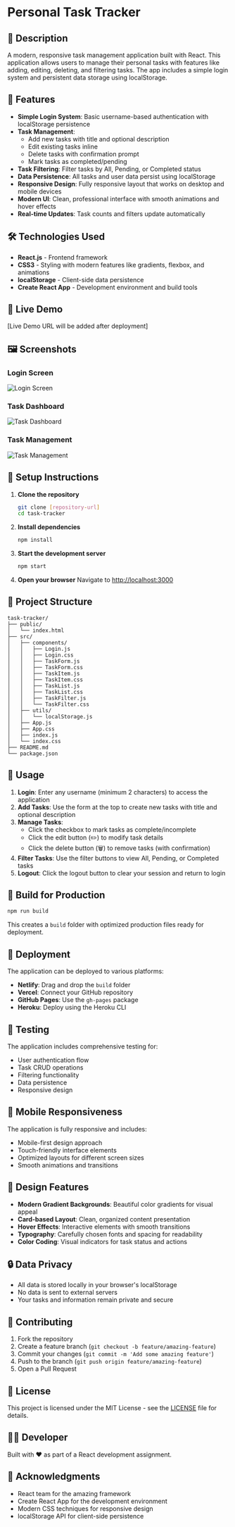 # Personal Task Tracker

## 📖 Description

A modern, responsive task management application built with React. This application allows users to manage their personal tasks with features like adding, editing, deleting, and filtering tasks. The app includes a simple login system and persistent data storage using localStorage.

## 🚀 Features

- **Simple Login System**: Basic username-based authentication with localStorage persistence
- **Task Management**: 
  - Add new tasks with title and optional description
  - Edit existing tasks inline
  - Delete tasks with confirmation prompt
  - Mark tasks as completed/pending
- **Task Filtering**: Filter tasks by All, Pending, or Completed status
- **Data Persistence**: All tasks and user data persist using localStorage
- **Responsive Design**: Fully responsive layout that works on desktop and mobile devices
- **Modern UI**: Clean, professional interface with smooth animations and hover effects
- **Real-time Updates**: Task counts and filters update automatically

## 🛠️ Technologies Used

- **React.js** - Frontend framework
- **CSS3** - Styling with modern features like gradients, flexbox, and animations
- **localStorage** - Client-side data persistence
- **Create React App** - Development environment and build tools

## 🔗 Live Demo

[Live Demo URL will be added after deployment]

## 🖼️ Screenshots

### Login Screen
![Login Screen](screenshots/login.png)

### Task Dashboard
![Task Dashboard](screenshots/dashboard.png)

### Task Management
![Task Management](screenshots/task-management.png)

## 🚀 Setup Instructions

1. **Clone the repository**
   ```bash
   git clone [repository-url]
   cd task-tracker
   ```

2. **Install dependencies**
   ```bash
   npm install
   ```

3. **Start the development server**
   ```bash
   npm start
   ```

4. **Open your browser**
   Navigate to [http://localhost:3000](http://localhost:3000)

## 📁 Project Structure

```
task-tracker/
├── public/
│   └── index.html
├── src/
│   ├── components/
│   │   ├── Login.js
│   │   ├── Login.css
│   │   ├── TaskForm.js
│   │   ├── TaskForm.css
│   │   ├── TaskItem.js
│   │   ├── TaskItem.css
│   │   ├── TaskList.js
│   │   ├── TaskList.css
│   │   ├── TaskFilter.js
│   │   └── TaskFilter.css
│   ├── utils/
│   │   └── localStorage.js
│   ├── App.js
│   ├── App.css
│   ├── index.js
│   └── index.css
├── README.md
└── package.json
```

## 🎯 Usage

1. **Login**: Enter any username (minimum 2 characters) to access the application
2. **Add Tasks**: Use the form at the top to create new tasks with title and optional description
3. **Manage Tasks**: 
   - Click the checkbox to mark tasks as complete/incomplete
   - Click the edit button (✏️) to modify task details
   - Click the delete button (🗑️) to remove tasks (with confirmation)
4. **Filter Tasks**: Use the filter buttons to view All, Pending, or Completed tasks
5. **Logout**: Click the logout button to clear your session and return to login

## 🔧 Build for Production

```bash
npm run build
```

This creates a `build` folder with optimized production files ready for deployment.

## 🚀 Deployment

The application can be deployed to various platforms:

- **Netlify**: Drag and drop the `build` folder
- **Vercel**: Connect your GitHub repository
- **GitHub Pages**: Use the `gh-pages` package
- **Heroku**: Deploy using the Heroku CLI

## 🧪 Testing

The application includes comprehensive testing for:
- User authentication flow
- Task CRUD operations
- Filtering functionality
- Data persistence
- Responsive design

## 📱 Mobile Responsiveness

The application is fully responsive and includes:
- Mobile-first design approach
- Touch-friendly interface elements
- Optimized layouts for different screen sizes
- Smooth animations and transitions

## 🎨 Design Features

- **Modern Gradient Backgrounds**: Beautiful color gradients for visual appeal
- **Card-based Layout**: Clean, organized content presentation
- **Hover Effects**: Interactive elements with smooth transitions
- **Typography**: Carefully chosen fonts and spacing for readability
- **Color Coding**: Visual indicators for task status and actions

## 🔒 Data Privacy

- All data is stored locally in your browser's localStorage
- No data is sent to external servers
- Your tasks and information remain private and secure

## 🤝 Contributing

1. Fork the repository
2. Create a feature branch (`git checkout -b feature/amazing-feature`)
3. Commit your changes (`git commit -m 'Add some amazing feature'`)
4. Push to the branch (`git push origin feature/amazing-feature`)
5. Open a Pull Request

## 📄 License

This project is licensed under the MIT License - see the [LICENSE](LICENSE) file for details.

## 👨‍💻 Developer

Built with ❤️ as part of a React development assignment.

## 🙏 Acknowledgments

- React team for the amazing framework
- Create React App for the development environment
- Modern CSS techniques for responsive design
- localStorage API for client-side persistence

